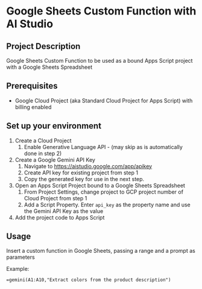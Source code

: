 # Google Sheets Custom Function with AI Studio

## Project Description

Google Sheets Custom Function to be used as a bound Apps Script project with a Google Sheets Spreadsheet

## Prerequisites

* Google Cloud Project (aka Standard Cloud Project for Apps Script) with billing enabled

## Set up your environment

1. Create a Cloud Project
   1. Enable Generative Language API - (may skip as is automatically done in step 2)
1. Create a Google Gemini API Key 
   1. Navigate to https://aistudio.google.com/app/apikey 
   1. Create API key for existing project from step 1
   1. Copy the generated key for use in the next step.
1. Open an Apps Script Project bound to a Google Sheets Spreadsheet
   1. From Project Settings, change project to GCP project number of Cloud Project from step 1
   1. Add a Script Property. Enter `api_key` as the property name and use the Gemini API Key as the value 
1. Add the project code to Apps Script

## Usage

Insert a custom function in Google Sheets, passing a range and a prompt as parameters

Example: 

```
=gemini(A1:A10,"Extract colors from the product description")
```